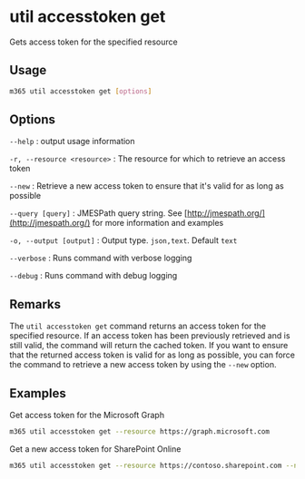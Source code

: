 # util accesstoken get

Gets access token for the specified resource

## Usage

```sh
m365 util accesstoken get [options]
```

## Options

`--help`
: output usage information

`-r, --resource <resource>`
: The resource for which to retrieve an access token

`--new`
: Retrieve a new access token to ensure that it's valid for as long as possible

`--query [query]`
: JMESPath query string. See [http://jmespath.org/](http://jmespath.org/) for more information and examples

`-o, --output [output]`
: Output type. `json,text`. Default `text`

`--verbose`
: Runs command with verbose logging

`--debug`
: Runs command with debug logging

## Remarks

The `util accesstoken get` command returns an access token for the specified resource. If an access token has been previously retrieved and is still valid, the command will return the cached token. If you want to ensure that the returned access token is valid for as long as possible, you can force the command to retrieve a new access token by using the `--new` option.

## Examples

Get access token for the Microsoft Graph

```sh
m365 util accesstoken get --resource https://graph.microsoft.com
```

Get a new access token for SharePoint Online

```sh
m365 util accesstoken get --resource https://contoso.sharepoint.com --new
```

